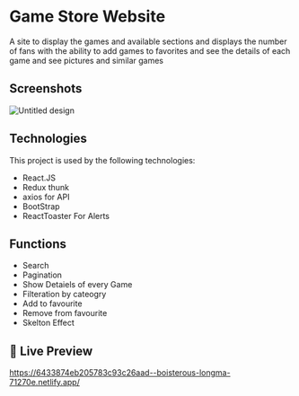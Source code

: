 
# Game Store Website
A site to display the games and available sections and displays the number of fans with the ability to add games to favorites and see the details of each game and see pictures and similar games




## Screenshots

 ![Untitled design](https://user-images.githubusercontent.com/81523976/230823393-9ebcf21d-c3c7-43c1-98c6-e1f3dc8c1b21.jpg)
 

## Technologies

This project is used by the following technologies:

- React.JS
- Redux thunk
- axios for API
- BootStrap
- ReactToaster For Alerts


## Functions

- Search
- Pagination
- Show Detaiels of every Game
- Filteration by cateogry
- Add to favourite
- Remove from favourite
- Skelton Effect


## 🔗 Live Preview
 https://6433874eb205783c93c26aad--boisterous-longma-71270e.netlify.app/
